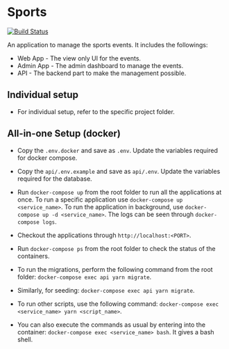 # Sports

[![Build Status](https://travis-ci.org/leapfrogtechnology/sports.svg?branch=master)](https://travis-ci.org/leapfrogtechnology/sports)

An application to manage the sports events. It includes the followings:

* Web App - The view only UI for the events.
* Admin App - The admin dashboard to manage the events.
* API - The backend part to make the management possible.

## Individual setup

* For individual setup, refer to the specific project folder.

## All-in-one Setup (docker)

* Copy the `.env.docker` and save as `.env`. Update the variables required for docker compose.

* Copy the `api/.env.example` and save as `api/.env`. Update the variables required for the database.

* Run `docker-compose up` from the root folder to run all the applications at once. To run a specific application use `docker-compose up <service_name>`. To run the application in background, use `docker-compose up -d <service_name>`. The logs can be seen through `docker-compose logs`.

* Checkout the applications through `http://localhost:<PORT>`.

* Run `docker-compose ps` from the root folder to check the status of the containers.

* To run the migrations, perform the following command from the root folder: `docker-compose exec api yarn migrate`.

* Similarly, for seeding: `docker-compose exec api yarn migrate`.

* To run other scripts, use the following command: `docker-compose exec <service_name> yarn <script_name>`.

* You can also execute the commands as usual by entering into the container: `docker-compose exec <service_name> bash`. It gives a bash shell.
